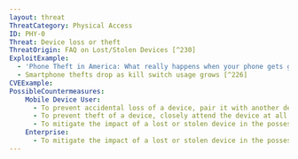 ```yaml
---
layout: threat
ThreatCategory: Physical Access
ID: PHY-0
Threat: Device loss or theft
ThreatOrigin: FAQ on Lost/Stolen Devices [^230]
ExploitExample:
  - 'Phone Theft in America: What really happens when your phone gets grabbed [^225]'
  - Smartphone thefts drop as kill switch usage grows [^226]
CVEExample:
PossibleCountermeasures:
    Mobile Device User:
      - To prevent accidental loss of a device, pair it with another device, such as a smart watch, capable of alerting the user to separation from the device, or quickly triggering mechanisms to help the user locate it.
      - To prevent theft of a device, closely attend the device at all times, and if leaving it unattended, apply strong physical security measures (e.g., lock it into a secure container).
      - To mitigate the impact of a lost or stolen device in the possession of an attacker, use remote lock, activation lock, locate, or wipe capabilities as deemed appropriate based on the sensitivity of data stored on or capabilities of the device.
    Enterprise:
      - To mitigate the impact of a lost or stolen device in the possession of an attacker, use remote lock, activation lock, locate, or wipe capabilities as deemed appropriate based on the sensitivity of data stored on or capabilities of the device.
---
```

